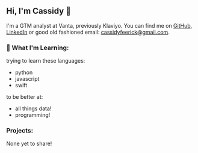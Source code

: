 ## Hi, I'm Cassidy 👋 

I'm a GTM analyst at Vanta, previously Klaviyo. You can find me on [GitHub](https://github.com/cassidyfeerick), [LinkedIn](https://linkedin.com/in/cassidyfeerick) or good old fashioned email: cassidyfeerick@gmail.com.

### 🌱 What I'm Learning:
trying to learn these languages:
* python
* javascript
* swift

to be better at: 
* all things data!
* programming!

### Projects:
None yet to share!





